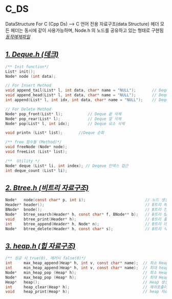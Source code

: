 # C_DS
DataStructure For C (Cpp Ds) --> C 언어 전용 자료구조(data Structure) 헤더 
모든 헤더는 동시에 같이 사용가능하며, Node.h 의 노드를 공유하고 있는 형태로 구현됨  
[_동작예제파일_](https://github.com/20190511/C_DS/blob/main/test.c)

## [_1. Deque.h (데크)_](https://github.com/20190511/C_DS/blob/main/deque.h)

```C
/** Init function*/
List* init();
Node* node (int data);

// For Insert Method
void append_tail(List* l, int data, char* name = "NULL");       // Deque 앞에 연결
void append_head(List* l, int data, char* name = "NULL");       // Deque 끝에 연결
int append(List* l, int idx, int data, char* name = "NULL");    // Deque index 요소 연결

// For Delete Method
Node* pop_front(List* l);           // Deque 끝 삭제
Node* pop_rear(List* l);            // Deque 앞 삭제
Node* pop(List* l, int idx);        // Deque 요소 삭제

void printn (List* list);       //Deque 순회

/** free 함수들 (Method)*/
void freeNode (Node* node);
void freeList (List* list);

/**  Utility */
Node* deque (List* li, int index); // Deqeue 인덱스 접근
int deque_count (List* li);
```

## [_2. Btree.h (비트리 자료구조)_](https://github.com/20190511/C_DS/blob/main/btree.h)
```C
Node*   node(const char* p, int i);                          // 노드 생성자 (내부실행파일에서 사용)
Header* header();                                            // B트리 헤더 생성자
BNode*  bnode();                                             // B트리 전용 노드 (내부실행파일에서 사용)
Node*   btree_search(Header* h, const char* f, BNode** b);   // B트리 탐색 함수
void    btree_print(Header* h);                              // B트리 출력 함수 (트리형태로 출력, Queue 이용 + BFS 순회)
int     btree_append(Header* h, Node* n);                    // B트리 데이터 추가 함수
Node*   btree_delete(Header* h, const char* s);              // B트리 삭제 함수.
```

## [_3. heap.h (힙 자료구조)_](https://github.com/20190511/C_DS/blob/main/heap.h)
```C
/** 성공 시 true(0), 에러시 false(0)*/
int     max_heap_append(Heap* h, int v, const char* name);  // 최소 Heap 추가, name이 NULL 이면 Heap 생성순서대로 name 설정
int     min_heap_append(Heap* h, int v, const char* name);  // 최대 heap 추가, name이 NULL 이면 Heap 생성순서대로 name 설정
Node*   min_heap_pop (Heap* h);                             // 최소 Heap Pop -> Pop 한 최소 Key값 노드 리턴
Node*   max_heap_pop (Heap* h);                             // 최대 Heap Pop -> Pop 한 최대 Key값 노드 리턴
Heap*   heap();                                             // Heap 생성자
int     heap_clear(Heap* h);                                // 재귀호출이 아닌 while 후위탐색으로 전 노드 삭제
void    heap_print(Heap* h);                                // heap 자료구조 전체 출력 (트리형태로 출력 : 임시 큐 구현해서 사용 (BFS))
```

